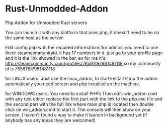 Rust-Unmodded-Addon
===================

Php Addon for Unmodded Rust servers

You can launch it with any platform that uses php, it doesn't need to be on the same host as the server.

Edit config.php with the required informations
for admins you need to use there steamcommunityid, it has 17 numbers in it.
just go to your profile page and it is the link showed in the bar, ex for me it's:
http://steamcommunity.com/profiles/76561197961481118
so my community id is 76561197961481118

for LINUX users:
Just use the linux_addon, to start/restart/stop the addon automatically
you need screen and php installed on the machine.

for WINDOWS users:
You need to install PHP5
Then edit: win_addon.cmd with any text editor
replace the first part with the link to the php.exe file
and the second part with the full link where main.php is located
then double click on win_addon.cmd to start it.
The console will then show on your screen.
I haven't found a way to make it launch in background yet (if anybody has any ideas they are welcomed)


